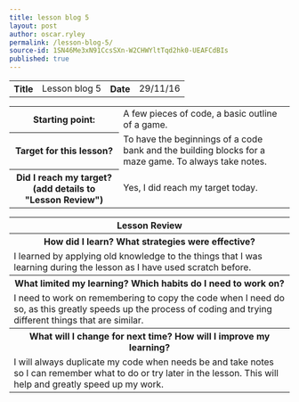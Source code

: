 ```yaml
---
title: lesson blog 5
layout: post
author: oscar.ryley
permalink: /lesson-blog-5/
source-id: 1SN46Me3xN91CcsSXn-W2CHWYltTqd2hk0-UEAFCdBIs
published: true
---
```

<table>
  <tr>
    <th>Title</th>
    <td>Lesson blog 5</td>
    <th>Date</th>
    <td>29/11/16</td>
  </tr>
</table>


<table>
  <tr>
    <th>Starting point:</th>
    <td>A few pieces of code, a basic outline of a game.</td>
  </tr>
  <tr>
    <th>Target for this lesson?</th>
    <td>To have the beginnings of a code bank and the building blocks for a maze game. To always take notes.</td>
  </tr>
  <tr>
    <th>Did I reach my target? 
(add details to "Lesson Review")</th>
    <td>Yes, I did reach my target today.</td>
  </tr>
</table>


<table>
  <tr>
    <th>Lesson Review</th>
  </tr>
  <tr>
    <th>How did I learn? What strategies were effective? </th>
  </tr>
  <tr>
    <td>I learned by applying old knowledge to the things that I was learning during the lesson as I have used scratch before. </td>
  </tr>
  <tr>
    <th>What limited my learning? Which habits do I need to work on? </th>
  </tr>
  <tr>
    <td>I need to work on remembering to copy the code when I need do so, as this greatly speeds up the process of coding and trying different things that are similar. </td>
  </tr>
  <tr>
    <th>What will I change for next time? How will I improve my learning?</th>
  </tr>
  <tr>
    <td>I will always duplicate my code when needs be and take notes so I can remember what to do or try later in the lesson. This will help and greatly speed up my work.</td>
  </tr>
</table>


